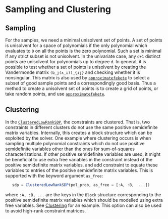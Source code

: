 # Sampling and Clustering

## Sampling
For the samples, we need a minimal unisolvent set of points. A set of points is unisolvent for a space of polynomials if the only polynomial which evaluates to ``0`` on all the points is the zero polynomial. Such a set is minimal if any strict subset is not unisolvent. In the univariate case, any `d+1` distinct points are unisolvent for polynomials up to degree `d`. In general, it is possible to test whether a set of points is unisolvent by creating the Vandermonde matrix ``(b_j(x_i))_{ij}`` and checking whether it is nonsingular. This matrix is also used by [`approximatefekete`](@ref) to select a subset of good sample points and a correspondingly good basis. Thus a method to create a unisolvent set of points is to create a grid of points, or take random points, and use [`approximatefekete`](@ref).

## Clustering
In the [`ClusteredLowRankSDP`](@ref), the constraints are clustered. That is, two constraints in different clusters do not use the same positive semidefinite matrix variables. Internally, this creates a block structure which can be exploited by the solver. One example where clustering occurs is when sampling multiple polynomial constraints which do not use positive semidefinite variables other than the ones for sum-of-squares characterizations. If other positive semidefinite variables are used, it might be beneficial to use extra free variables in the constraint instead of the positive semidefinite matrix variables, and add constraint to equate these variables to entries of the positive semidefinite matrix variables. This is supported with the keyword argument `as_free`:
 ```julia
 	sdp = ClusteredLowRankSDP(pol_prob, as_free = [:A, :B,  ...])
```
where `:A, :B, ...` are the keys in the `Block` structure corresponding to the positive semidefinite matrix variables which should be modelled using extra free variables.
See [Clustering](@ref) for an example. This option can also be used to avoid high-rank constraint matrices. 
